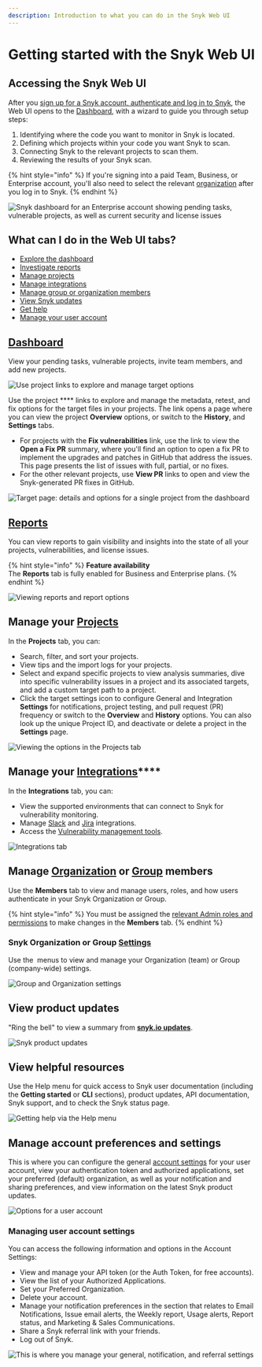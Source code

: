 ```yaml
---
description: Introduction to what you can do in the Snyk Web UI
---
```


# Getting started with the Snyk Web UI

## Accessing the Snyk Web UI

After you [sign up for a Snyk account, authenticate and log in to Snyk](../getting-started/), the Web UI opens to the [Dashboard](../getting-started/getting-started-with-snyk-dashboard.md), with a wizard to guide you through setup steps:&#x20;

1. Identifying where the code you want to monitor in Snyk is located.
2. Defining which projects within your code you want Snyk to scan.
3. Connecting Snyk to the relevant projects to scan them.
4. Reviewing the results of your Snyk scan.

{% hint style="info" %}
If you're signing into a paid Team, Business, or Enterprise account,  you'll also need to select the relevant [organization](../introducing-snyk/snyks-core-concepts/groups-organizations-and-users.md) after you log in to Snyk.&#x20;
{% endhint %}

![Snyk dashboard for an Enterprise account showing pending tasks, vulnerable projects, as well as current security and license issues](<../.gitbook/assets/image (77).png>)

## What can I do in the Web UI tabs?

* [Explore the dashboard](getting-started-with-the-snyk-web-ui.md#dashboard)
* [Investigate reports](getting-started-with-the-snyk-web-ui.md#reports)
* [Manage projects](getting-started-with-the-snyk-web-ui.md#manage-your-projects)
* [Manage integrations](getting-started-with-the-snyk-web-ui.md#manage-your-integrations)
* [Manage group or organization members](getting-started-with-the-snyk-web-ui.md#manage-organization-or-group-members)
* [View Snyk updates](getting-started-with-the-snyk-web-ui.md#view-product-updates)
* [Get help](getting-started-with-the-snyk-web-ui.md#view-helpful-resources)
* [Manage your user account](getting-started-with-the-snyk-web-ui.md#manage-account-preferences-and-settings)&#x20;

## [Dashboard](../getting-started/getting-started-with-snyk-dashboard.md)

View your pending tasks, vulnerable projects, invite team members, and add new projects.

![Use project links to explore and manage target options](<../.gitbook/assets/image (70).png>)

Use the project **** links to explore and manage the metadata, retest, and fix options for the target files in your projects. The link opens a page where you can view the project **Overview** options, or switch to the **History**, and **Settings** tabs.&#x20;

* For projects with the **Fix vulnerabilities** link, use the link to view the **Open a Fix PR** summary, where you'll find an option to open a fix PR to implement the upgrades and patches in GitHub that address the issues. \
  This page presents the list of issues with full, partial, or no fixes.&#x20;
* For the other relevant projects, use **View PR** links to open and view the Snyk-generated PR fixes in GitHub.&#x20;

![Target page: details and options for a single project from the dashboard](../.gitbook/assets/dockerfile\_fix\_vulnerabilities.gif)

## ****[**Reports**](https://docs.snyk.io/features/reports)****

You can view reports to gain visibility and insights into the state of all your projects, vulnerabilities, and license issues.&#x20;

{% hint style="info" %}
**Feature availability**\
The **Reports** tab is fully enabled for Business and Enterprise plans.
{% endhint %}

![Viewing reports and report options](../.gitbook/assets/reports.gif)

## **Manage your** [**Projects** ](https://docs.snyk.io/getting-started/introduction-to-snyk-projects#projects)

In the **Projects** tab, you can:

* Search, filter, and sort your projects.&#x20;
* View tips and the import logs for your projects.
* Select and expand specific projects to view analysis summaries, dive into specific vulnerability issues in a project and its associated targets, and add a custom target path to a project.
* Click the target settings icon to configure General and Integration **Settings** for notifications, project testing, and pull request (PR) frequency or switch to the **Overview** and **History** options. You can also look up the unique Project ID, and deactivate or delete a project in the **Settings** page.

![Viewing the options in the Projects tab](../.gitbook/assets/projects\_tab-options.gif)

## **Manage your** [**Integrations**](https://docs.snyk.io/integrations)****

In the **Integrations** tab, you can:

* View the supported environments that can connect to Snyk for vulnerability monitoring.
* Manage [Slack](https://docs.snyk.io/integrations/notifications-ticketing-system-integrations/slack-integration) and [Jira](https://docs.snyk.io/integrations/notifications-ticketing-system-integrations/jira) integrations.
* Access the [Vulnerability management tools](https://docs.snyk.io/integrations/vulnerability-management-tools).

![Integrations tab](<../.gitbook/assets/image (91) (1).png>)

## Manage [Organization](https://docs.snyk.io/features/user-and-group-management/managing-users-and-permissions/manage-users-in-your-organizations) or [Group](https://docs.snyk.io/features/user-and-group-management/managing-users-and-permissions/manage-users-in-your-organizations-1) members

Use the **Members** tab to view and manage users, roles, and how users authenticate in your Snyk Organization or Group.&#x20;

{% hint style="info" %}
You must be assigned the [relevant Admin roles and permissions](https://docs.snyk.io/features/user-and-group-management/managing-users-and-permissions/managing-permissions) to make changes in the **Members** tab.&#x20;
{% endhint %}

### Snyk Organization or Group [Settings](https://docs.snyk.io/introducing-snyk/snyks-core-concepts/snyk-settings) &#x20;

Use the <img src="../.gitbook/assets/cog_icon.png" alt="" data-size="line"> menus to view and manage your Organization (team) or Group (company-wide) settings. &#x20;

![Group and Organization settings](<../.gitbook/assets/image (72).png>)

## View product updates&#x20;

"Ring the bell" to view a summary from [**snyk.io updates**](https://updates.snyk.io/).

![Snyk product updates](<../.gitbook/assets/image (78).png>)

## View helpful resources&#x20;

Use the Help menu for quick access to Snyk user documentation (including the **Getting started** or **CLI** sections), product updates,  API documentation, Snyk support, and to check the Snyk status page.

![Getting help via the Help menu](<../.gitbook/assets/image (82).png>)

## Manage account preferences and settings&#x20;

This is where you can configure the general [account settings](https://app.snyk.io/account) for your user account, view your authentication token and authorized applications, set your preferred (default) organization, as well as your notification and sharing preferences, and view information on the latest Snyk product updates.&#x20;

![Options for a user account](<../.gitbook/assets/image (86).png>)

### Managing user **account settings**

You can access the following information and options in the Account Settings:

* View and manage your API token (or the Auth Token, for free accounts).
* View the list of your Authorized Applications.
* Set your Preferred Organization.
* Delete your account.
* Manage your notification preferences in the section that relates to Email Notifications, Issue email alerts, the Weekly report, Usage alerts, Report status, and Marketing & Sales Communications.
* Share a Snyk referral link with your friends.
* Log out of Snyk.

![This is where you manage your general, notification, and referral settings ](../.gitbook/assets/user-account\_settings.gif)
